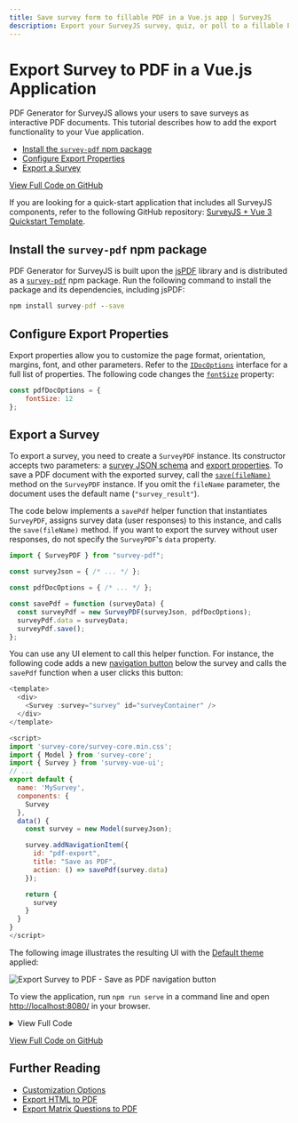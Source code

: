 ```yaml
---
title: Save survey form to fillable PDF in a Vue.js app | SurveyJS
description: Export your SurveyJS survey, quiz, or poll to a fillable PDF form in a Vue application. A step-by-step guide to help you get started.
---
```

# Export Survey to PDF in a Vue.js Application

PDF Generator for SurveyJS allows your users to save surveys as interactive PDF documents. This tutorial describes how to add the export functionality to your Vue application.

- [Install the `survey-pdf` npm package](#install-the-survey-pdf-npm-package)
- [Configure Export Properties](#configure-export-properties)
- [Export a Survey](#export-a-survey)

[View Full Code on GitHub](https://github.com/surveyjs/code-examples/tree/main/get-started-pdf/vue (linkStyle))

If you are looking for a quick-start application that includes all SurveyJS components, refer to the following GitHub repository: <a href="https://github.com/surveyjs/surveyjs_vue3_quickstart" target="_blank">SurveyJS + Vue 3 Quickstart Template</a>.

## Install the `survey-pdf` npm package

PDF Generator for SurveyJS is built upon the <a href="https://github.com/parallax/jsPDF#readme" target="_blank">jsPDF</a> library and is distributed as a <a href="https://www.npmjs.com/package/survey-pdf" target="_blank">`survey-pdf`</a> npm package. Run the following command to install the package and its dependencies, including jsPDF:

```cmd
npm install survey-pdf --save
```

## Configure Export Properties

Export properties allow you to customize the page format, orientation, margins, font, and other parameters. Refer to the [`IDocOptions`](/Documentation/Pdf-Export?id=idocoptions) interface for a full list of properties. The following code changes the [`fontSize`](/Documentation/Pdf-Export?id=idocoptions#fontSize) property:

```js
const pdfDocOptions = {
    fontSize: 12
};
```

## Export a Survey

To export a survey, you need to create a `SurveyPDF` instance. Its constructor accepts two parameters: a [survey JSON schema](/Documentation/Library?id=design-survey-create-a-simple-survey#define-a-static-survey-model-in-json) and [export properties](#configure-export-properties). To save a PDF document with the exported survey, call the [`save(fileName)`](/Documentation/Pdf-Export?id=surveypdf#save) method on the `SurveyPDF` instance. If you omit the `fileName` parameter, the document uses the default name (`"survey_result"`).

The code below implements a `savePdf` helper function that instantiates `SurveyPDF`, assigns survey data (user responses) to this instance, and calls the `save(fileName)` method. If you want to export the survey without user responses, do not specify the `SurveyPDF`'s `data` property.

```js
import { SurveyPDF } from "survey-pdf";

const surveyJson = { /* ... */ };

const pdfDocOptions = { /* ... */ };

const savePdf = function (surveyData) {
  const surveyPdf = new SurveyPDF(surveyJson, pdfDocOptions);
  surveyPdf.data = surveyData;
  surveyPdf.save();
};
```

You can use any UI element to call this helper function. For instance, the following code adds a new [navigation button](/Documentation/Library?id=iaction) below the survey and calls the `savePdf` function when a user clicks this button:

```js
<template>
  <div>
    <Survey :survey="survey" id="surveyContainer" />
  </div>
</template>

<script>
import 'survey-core/survey-core.min.css';
import { Model } from 'survey-core';
import { Survey } from 'survey-vue-ui';
// ...
export default {
  name: 'MySurvey',
  components: {
    Survey
  },
  data() {
    const survey = new Model(surveyJson);

    survey.addNavigationItem({
      id: "pdf-export",
      title: "Save as PDF",
      action: () => savePdf(survey.data)
    });

    return {
      survey
    }
  }
}
</script>
```

The following image illustrates the resulting UI with the [Default theme](https://surveyjs.io/form-library/documentation/manage-default-themes-and-styles) applied:

![Export Survey to PDF - Save as PDF navigation button](images/surveypdf-navigation-button.png)

To view the application, run `npm run serve` in a command line and open [http://localhost:8080/](http://localhost:8080/) in your browser.

<details>
    <summary>View Full Code</summary>  

```js
<template>
  <div>
    <Survey :survey="survey" id="surveyContainer" />
  </div>
</template>

<script>
import 'survey-core/survey-core.min.css';
import { Model } from 'survey-core';
import { Survey } from 'survey-vue-ui';
import { SurveyPDF } from 'survey-pdf';

const surveyJson = {
  // ...
};

const pdfDocOptions = {
  fontSize: 12
};

const savePdf = function (surveyData) {
  const surveyPdf = new SurveyPDF(surveyJson, pdfDocOptions);
  surveyPdf.data = surveyData;
  surveyPdf.save();
};

export default {
  name: 'MySurvey',
  components: {
    Survey
  },
  data() {
    const survey = new Model(surveyJson);

    survey.addNavigationItem({
      id: "pdf-export",
      title: "Save as PDF",
      action: () => savePdf(survey.data)
    });

    return {
      survey
    }
  }
}
</script>
```
</details>

[View Full Code on GitHub](https://github.com/surveyjs/code-examples/tree/main/get-started-pdf/vue (linkStyle))

## Further Reading

- [Customization Options](/Documentation/Pdf-Export?id=Customization-Options)
- [Export HTML to PDF](/Documentation/Pdf-Export?id=HtmlToPdf)
- [Export Matrix Questions to PDF](/Documentation/Pdf-Export?id=MatrixToPdf)
